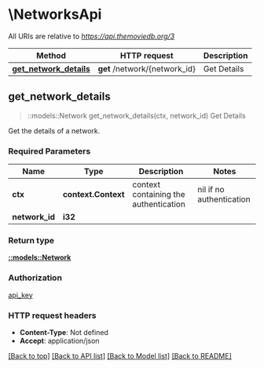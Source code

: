 # \NetworksApi

All URIs are relative to *https://api.themoviedb.org/3*

Method | HTTP request | Description
------------- | ------------- | -------------
[**get_network_details**](NetworksApi.md#get_network_details) | **get** /network/{network_id} | Get Details



## get_network_details

> ::models::Network get_network_details(ctx, network_id)
Get Details

Get the details of a network.

### Required Parameters


Name | Type | Description  | Notes
------------- | ------------- | ------------- | -------------
 **ctx** | **context.Context** | context containing the authentication | nil if no authentication
  **network_id** | **i32**|  | 

### Return type

[**::models::Network**](Network.md)

### Authorization

[api_key](../README.md#api_key)

### HTTP request headers

- **Content-Type**: Not defined
- **Accept**: application/json

[[Back to top]](#) [[Back to API list]](../README.md#documentation-for-api-endpoints) [[Back to Model list]](../README.md#documentation-for-models) [[Back to README]](../README.md)

